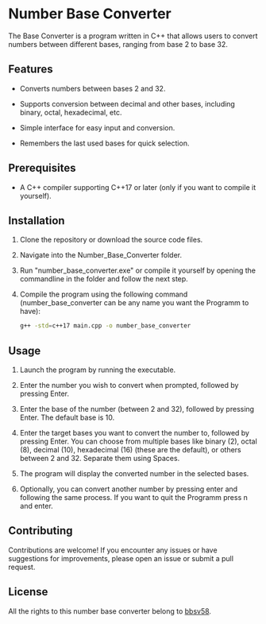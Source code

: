 # Number Base Converter

The Base Converter is a program written in C++ that allows users to convert numbers between different bases, ranging from base 2 to base 32.

## Features

- Converts numbers between bases 2 and 32.

- Supports conversion between decimal and other bases, including binary, octal, hexadecimal, etc.
- Simple interface for easy input and conversion.
- Remembers the last used bases for quick selection.

## Prerequisites

- A C++ compiler supporting C++17 or later (only if you want to compile it yourself).

## Installation

1. Clone the repository or download the source code files.

2. Navigate into the Number_Base_Converter folder.

3. Run "number_base_converter.exe" or compile it yourself by opening the commandline in the folder and follow the next step.

4. Compile the program using the following command (number_base_converter can be any name you want the Programm to have):

   ```bash
   g++ -std=c++17 main.cpp -o number_base_converter

## Usage
1. Launch the program by running the executable.

2. Enter the number you wish to convert when prompted, followed by pressing Enter.

3. Enter the base of the number (between 2 and 32), followed by pressing Enter. The default base is 10.

4. Enter the target bases you want to convert the number to, followed by pressing Enter. You can choose from multiple bases like binary (2), octal (8), decimal (10), hexadecimal (16) (these are the default), or others between 2 and 32. Separate them using Spaces.

5. The program will display the converted number in the selected bases.

6. Optionally, you can convert another number by pressing enter and following the same process. If you want to quit the Programm press n and enter.

## Contributing

Contributions are welcome! If you encounter any issues or have suggestions for improvements, please open an issue or submit a pull request.

## License

All the rights to this number base converter belong to [bbsv58](https://github.com/bbsv58).